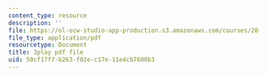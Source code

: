 ```yaml
---
content_type: resource
description: ''
file: https://ol-ocw-studio-app-production.s3.amazonaws.com/courses/20-219-becoming-the-next-bill-nye-writing-and-hosting-the-educational-show-january-iap-2015/50cf17f7b263f02ec17e11e4cb7600b3_kQnA60blp6o.pdf
file_type: application/pdf
resourcetype: Document
title: 3play pdf file
uid: 50cf17f7-b263-f02e-c17e-11e4cb7600b3
---
```

